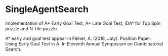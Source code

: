 # SingleAgentSearch
Implementation of A* Early Goal Test, A* Late Goal Test, IDA* for Top Spin puzzle and N Tile puzzle.

A* early and goal test appear in Felner, A. (2018, July). Position Paper: Using Early Goal Test in A. In Eleventh Annual Symposium on Combinatorial Search.
